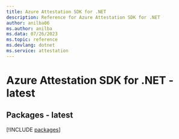 ```yaml
---
title: Azure Attestation SDK for .NET
description: Reference for Azure Attestation SDK for .NET
author: anilba06
ms.author: anilba
ms.data: 07/26/2023
ms.topic: reference
ms.devlang: dotnet
ms.service: attestation
---
```

# Azure Attestation SDK for .NET - latest
## Packages - latest
[!INCLUDE [packages](attestation-index.md)]
